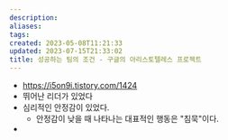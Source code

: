 ```yaml
---
description:
aliases: 
tags: 
created: 2023-05-08T11:21:33
updated: 2023-07-15T21:33:02
title: 성공하는 팀의 조건 - 구글의 아리스토텔레스 프로젝트
---
```

- https://i5on9i.tistory.com/1424
- 뛰어난 리더가 있었다
- 심리적인 안정감이 있었다.
	- 안정감이 낮을 때 나타나는 대표적인 행동은 "침묵"이다.
- 
